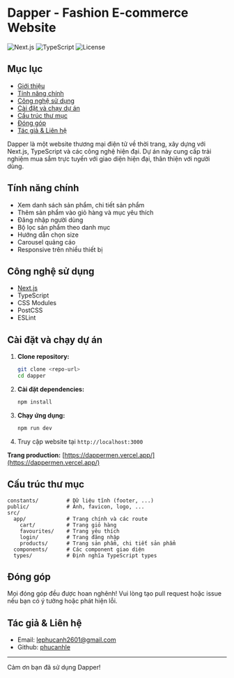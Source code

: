 # Dapper - Fashion E-commerce Website

![Next.js](https://img.shields.io/badge/Next.js-13-blue?logo=next.js)
![TypeScript](https://img.shields.io/badge/TypeScript-4.x-blue?logo=typescript)
![License](https://img.shields.io/badge/license-MIT-green)

## Mục lục

-   [Giới thiệu](#dapper---fashion-e-commerce-website)
-   [Tính năng chính](#tính-năng-chính)
-   [Công nghệ sử dụng](#công-nghệ-sử-dụng)
-   [Cài đặt và chạy dự án](#cài-đặt-và-chạy-dự-án)
-   [Cấu trúc thư mục](#cấu-trúc-thư-mục)
-   [Đóng góp](#đóng-góp)
-   [Tác giả & Liên hệ](#tác-giả--liên-hệ)

Dapper là một website thương mại điện tử về thời trang, xây dựng với Next.js, TypeScript và các công nghệ hiện đại. Dự án này cung cấp trải nghiệm mua sắm trực tuyến với giao diện hiện đại, thân thiện với người dùng.

## Tính năng chính

-   Xem danh sách sản phẩm, chi tiết sản phẩm
-   Thêm sản phẩm vào giỏ hàng và mục yêu thích
-   Đăng nhập người dùng
-   Bộ lọc sản phẩm theo danh mục
-   Hướng dẫn chọn size
-   Carousel quảng cáo
-   Responsive trên nhiều thiết bị

## Công nghệ sử dụng

-   [Next.js](https://nextjs.org/)
-   TypeScript
-   CSS Modules
-   PostCSS
-   ESLint

## Cài đặt và chạy dự án

1. **Clone repository:**
    ```bash
    git clone <repo-url>
    cd dapper
    ```
2. **Cài đặt dependencies:**
    ```bash
    npm install
    ```
3. **Chạy ứng dụng:**
    ```bash
    npm run dev
    ```
4. Truy cập website tại `http://localhost:3000`

**Trang production:** [https://dappermen.vercel.app/](https://dappermen.vercel.app/)

## Cấu trúc thư mục

```
constants/         # Dữ liệu tĩnh (footer, ...)
public/            # Ảnh, favicon, logo, ...
src/
  app/             # Trang chính và các route
    cart/          # Trang giỏ hàng
    favourites/    # Trang yêu thích
    login/         # Trang đăng nhập
    products/      # Trang sản phẩm, chi tiết sản phẩm
  components/      # Các component giao diện
  types/           # Định nghĩa TypeScript types
```

## Đóng góp

Mọi đóng góp đều được hoan nghênh! Vui lòng tạo pull request hoặc issue nếu bạn có ý tưởng hoặc phát hiện lỗi.

## Tác giả & Liên hệ

-   Email: [lephucanh2601@gmail.com](lephucanh2601@gmail.com)
-   Github: [phucanhle](phucanhle)

---

Cảm ơn bạn đã sử dụng Dapper!

